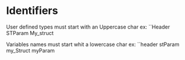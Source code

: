 # Identifiers

User defined types must start with an Uppercase char 
ex: ``Header  STParam My_struct

Variables names must start whit a lowercase char
ex: ``header  stParam my_Struct myParam

